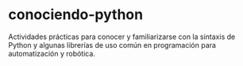 # conociendo-python
Actividades prácticas para conocer y familiarizarse con la sintaxis de Python y algunas librerías de uso común en programación para automatización y robótica.
